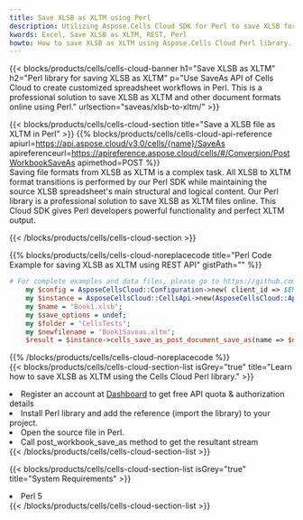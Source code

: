 ```yaml
---
title: Save XLSB as XLTM using Perl 
description: Utilizing Aspose.Cells Cloud SDK for Perl to save XLSB format file as XLTM format file. 
kwords: Excel, Save XLSB as XLTM, REST, Perl
howto: How to save XLSB as XLTM using Aspose.Cells Cloud Perl library.
---
```



{{< blocks/products/cells/cells-cloud-banner h1="Save XLSB as XLTM" h2="Perl library for saving XLSB as XLTM" p="Use SaveAs API of Cells Cloud to create customized spreadsheet workflows in Perl. This is a professional solution to save XLSB as XLTM and other document formats online using Perl." urlsection="saveas/xlsb-to-xltm/" >}}

{{< blocks/products/cells/cells-cloud-section  title="Save a XLSB file as XLTM in Perl" >}}
{{% blocks/products/cells/cells-cloud-api-reference  apiurl=https://api.aspose.cloud/v3.0/cells/{name}/SaveAs  apireferenceurl=https://apireference.aspose.cloud/cells/#/Conversion/PostWorkbookSaveAs  apimethod=POST %}}
<br/>
Saving file formats from XLSB as XLTM is a complex task. All XLSB to XLTM format transitions is performed by our Perl SDK while maintaining the source XLSB spreadsheet's main structural and logical content. Our Perl library is a professional solution to save XLSB as XLTM files online. This Cloud SDK gives Perl developers powerful functionality and perfect XLTM output.

{{< /blocks/products/cells/cells-cloud-section >}}

{{% blocks/products/cells/cells-cloud-noreplacecode title="Perl Code Example for saving XLSB as XLTM using REST API" gistPath="" %}}
  
```perl
# For complete examples and data files, please go to https://github.com/aspose-cells-cloud/aspose-cells-cloud-perl/
    my $config = AsposeCellsCloud::Configuration->new( client_id => $ENV{'ProductClientId'}, client_secret => $ENV{'ProductClientSecret'});
    my $instance = AsposeCellsCloud::CellsApi->new(AsposeCellsCloud::ApiClient->new( $config));
    my $name = 'Book1.xlsb';
    my $save_options = undef;
    my $folder = 'CellsTests';
    my $newfilename = 'Book1Saveas.xltm';
    $result = $instance->cells_save_as_post_document_save_as(name => $name,save_options => $save_options, newfilename => $newfilename, folder => $folder);
```
  
{{% /blocks/products/cells/cells-cloud-noreplacecode  %}}
<br/>
{{< blocks/products/cells/cells-cloud-section-list isGrey="true"  title="Learn how to save XLSB as XLTM using the Cells Cloud Perl library." >}}
<li>Register an account at <a href="https://dashboard.aspose.cloud/">Dashboard</a> to get free API quota & authorization details</li>
<li>Install Perl library and add the reference (import the library) to your project.</li>
<li>Open the source file in Perl.</li>
<li>Call post_workbook_save_as method to get the resultant stream</li>
{{< /blocks/products/cells/cells-cloud-section-list >}}

{{< blocks/products/cells/cells-cloud-section-list isGrey="true"  title="System Requirements" >}}
<li>Perl 5</li>
{{< /blocks/products/cells/cells-cloud-section-list >}}
